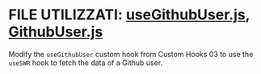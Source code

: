 # FILE UTILIZZATI: [useGithubUser.js](./src/useGithubUser.js), [GithubUser.js](./src/GithubUser.js)

Modify the `useGithubUser` custom hook from Custom Hooks 03 to use the `useSWR` hook to fetch the data of a Github user.